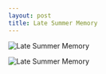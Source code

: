 ```yaml
---
layout: post
title: Late Summer Memory
---
```


<script type="text/JavaScript">
        window.onload = function(){
              var img = document.getElementById("img");
              this.width = '100%';
              this.height = '100%';
        };
</script>
![Late Summer Memory](https://img.nikonsrc.com/image/IsDqx0NQjJEK4auyZM_CD0AFkee9s3Y7AWTanMPcicuasNxvhR1SQvXdj13OBEl5UvMF2YvsSiFi_pWM54Un4Q/item.JPG)

<img src="https://img.nikonsrc.com/image/IsDqx0NQjJEK4auyZM_CD0AFkee9s3Y7AWTanMPcicuasNxvhR1SQvXdj13OBEl5UvMF2YvsSiFi_pWM54Un4Q/item.JPG" alt="Late Summer Memory" id="img">
